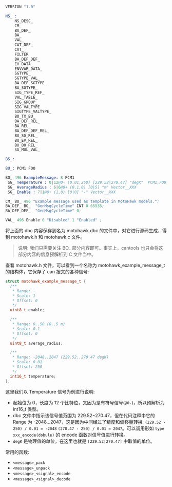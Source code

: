 
```s
VERSION "1.0"

NS_ : 
	NS_DESC_
	CM_
	BA_DEF_
	BA_
	VAL_
	CAT_DEF_
	CAT_
	FILTER
	BA_DEF_DEF_
	EV_DATA_
	ENVVAR_DATA_
	SGTYPE_
	SGTYPE_VAL_
	BA_DEF_SGTYPE_
	BA_SGTYPE_
	SIG_TYPE_REF_
	VAL_TABLE_
	SIG_GROUP_
	SIG_VALTYPE_
	SIGTYPE_VALTYPE_
	BO_TX_BU_
	BA_DEF_REL_
	BA_REL_
	BA_DEF_DEF_REL_
	BU_SG_REL_
	BU_EV_REL_
	BU_BO_REL_
	SG_MUL_VAL_

BS_:

BU_: PCM1 FOO

BO_ 496 ExampleMessage: 8 PCM1
 SG_ Temperature : 0|12@0- (0.01,250) [229.52|270.47] "degK"  PCM1,FOO
 SG_ AverageRadius : 6|6@0+ (0.1,0) [0|5] "m" Vector__XXX
 SG_ Enable : 7|1@0+ (1,0) [0|0] "-" Vector__XXX

CM_ BO_ 496 "Example message used as template in MotoHawk models.";
BA_DEF_ BO_  "GenMsgCycleTime" INT 0 65535;
BA_DEF_DEF_  "GenMsgCycleTime" 0;

VAL_ 496 Enable 0 "Disabled" 1 "Enabled" ;
```
将上面的 dbc 内容保存到名为 motohawk.dbc 的文件中，对它进行源码生成，得到 motohawk.h 和 motohawk.c 文件。

> 说明: 我们只需要关注 BO_ 部分内容即可。事实上，cantools 也只会将这部分内容的信息预解析到 C 文件当中。

查看 motohawk.h 文件，可以看到一个名称为 motohawk_example_message_t 的结构体，它保存了 can 报文的各种信号:
```c++
struct motohawk_example_message_t {
  /**
   * Range: -
   * Scale: 1
   * Offset: 0
   */
  uint8_t enable;

  /**
   * Range: 0..50 (0..5 m)
   * Scale: 0.1
   * Offset: 0
   */
  uint8_t average_radius;

  /**
   * Range: -2048..2047 (229.52..270.47 degK)
   * Scale: 0.01
   * Offset: 250
   */
  int16_t temperature;
};
``` 
这里我们以 Temperature 信号为例进行说明:
- 起始位为 0，长度为 12 个比特位，又因为是有符号信号(`@0-`)，所以预解析为 int16_t 类型。
- dbc 文件中指示该信号值范围为 229.52~270.47，但在代码注释中它的 Range 为 -2048...2047，这是因为中间经过了精度和偏移量转换: `(229.52 - 250) / 0.01 = -2048` `(270.47 - 250) / 0.01 = 2047`。可以调用形如 `type xxx_encode(dobule)` 的 encode 函数对信号值进行转换。
- `degK` 是物理值的单位，在这里也就是 `[229.52|270.47]` 中取值的单位。

常用的函数:
- `<message>_pack`
- `<message>_unpack`
- `<message>_<signal>_encode`
- `<message>_<signal>_decode`
